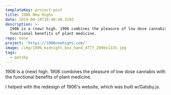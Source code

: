 ```yaml
---
templateKey: project-post
title: 1906 New Highs
date: 2019-04-18T18:40:48.319Z
description: >-
  1906 is a (new) high. 1906 combines the pleasure of low dose cannabis with the
  functional benefits of plant medicine.
repo: none
project: 'https://1906newhighs.com/'
image: /img/1906_midnight_box_hand_4777_2000x1335.jpg
tags:
  - gatsby
---
```

1906 is a (new) high. 1906 combines the pleasure of low dose cannabis with the functional benefits of plant medicine.

I helped with the redesign of 1906's website, which was built w/Gatsby.js.
